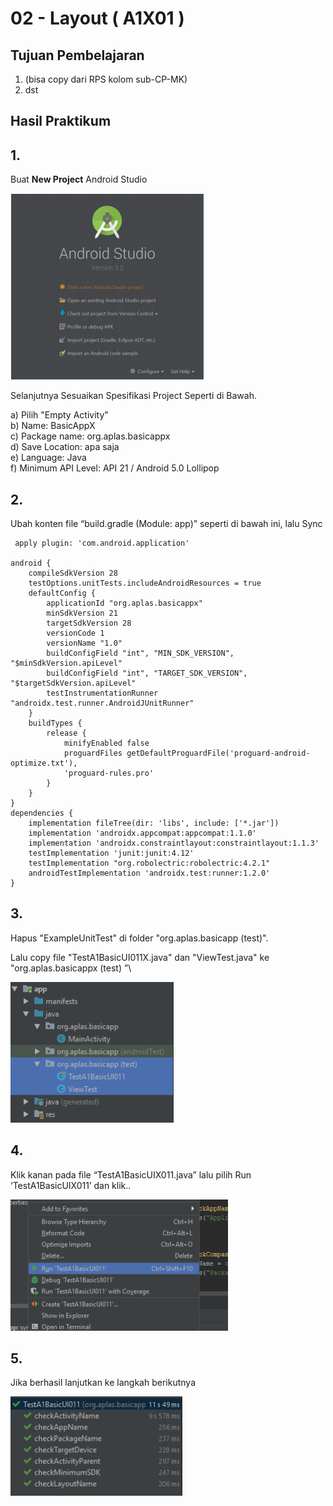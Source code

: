 # 02 - Layout ( A1X01 )


## Tujuan Pembelajaran

1. (bisa copy dari RPS kolom sub-CP-MK)
2. dst

## Hasil Praktikum 

## 1.
Buat **New Project** Android Studio

![Teks alternatif](img/A1X01/1.PNG)

Selanjutnya Sesuaikan Spesifikasi Project Seperti di Bawah.

a) Pilih "Empty Activity"\
b) Name: BasicAppX\
c) Package name: org.aplas.basicappx\
d) Save Location: apa saja\
e) Language: Java\
f) Minimum API Level: API 21 / Android 5.0 Lollipop


## 2.
Ubah konten file “build.gradle (Module: app)” seperti di bawah ini, lalu Sync


     apply plugin: 'com.android.application'

    android {
        compileSdkVersion 28
        testOptions.unitTests.includeAndroidResources = true
        defaultConfig {
            applicationId "org.aplas.basicappx"
            minSdkVersion 21
            targetSdkVersion 28
            versionCode 1
            versionName "1.0"
            buildConfigField "int", "MIN_SDK_VERSION", "$minSdkVersion.apiLevel"
            buildConfigField "int", "TARGET_SDK_VERSION", "$targetSdkVersion.apiLevel"
            testInstrumentationRunner "androidx.test.runner.AndroidJUnitRunner"
        }
        buildTypes {
            release {
                minifyEnabled false
                proguardFiles getDefaultProguardFile('proguard-android-optimize.txt'),
                'proguard-rules.pro'
            }
        }
    }
    dependencies {
        implementation fileTree(dir: 'libs', include: ['*.jar'])
        implementation 'androidx.appcompat:appcompat:1.1.0'
        implementation 'androidx.constraintlayout:constraintlayout:1.1.3'
        testImplementation 'junit:junit:4.12'
        testImplementation "org.robolectric:robolectric:4.2.1"
        androidTestImplementation 'androidx.test:runner:1.2.0'
    }


## 3. 
Hapus "ExampleUnitTest" di folder "org.aplas.basicapp (test)".

Lalu copy file "TestA1BasicUI011X.java" dan "ViewTest.java" ke "org.aplas.basicappx
(test) ”\\

![Teks alternatif](img/A1X01/2.PNG)

## 4.
Klik kanan pada file “TestA1BasicUIX011.java” lalu pilih Run ‘TestA1BasicUIX011’ dan klik..

![Teks alternatif](img/A1X01/3.PNG)

## 5. 
Jika berhasil lanjutkan ke langkah berikutnya 

![Teks alternatif](img/A1X01/4.PNG)




